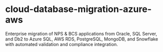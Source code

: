 # cloud-database-migration-azure-aws
Enterprise migration of NPS &amp; BCS applications from Oracle, SQL Server, and Db2 to Azure SQL, AWS RDS, PostgreSQL, MongoDB, and Snowflake with automated validation and compliance integration.
